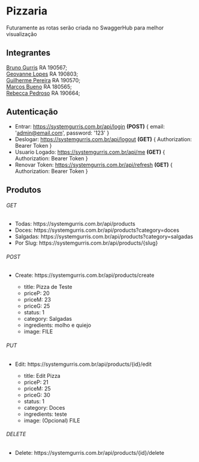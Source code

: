 # Pizzaria

Futuramente as rotas serão criada no SwaggerHub para melhor visualização

## Integrantes
[Bruno Gurris](https://github.com/BrunoGurris) RA 190567;<br /> [Geovanne Lopes](https://github.com/Geovannelopes) RA 190803;<br /> [Guilherme Pereira](https://github.com/guilherme033) RA 190570;<br /> [Marcos Bueno](https://github.com/marcos-bueno) RA 180565;<br /> [Rebecca Pedroso](https://github.com/rehpedroso) RA 190664;

## Autenticação
* Entrar: https://systemgurris.com.br/api/login **(POST)** { email: 'admin@email.com', password: '123' }
* Deslogar: https://systemgurris.com.br/api/logout **(GET)** { Authorization: Bearer Token }
* Usuario Logado: https://systemgurris.com.br/api/me **(GET)** { Authorization: Bearer Token }
* Renovar Token: https://systemgurris.com.br/api/refresh **(GET)** { Authorization: Bearer Token }

## Produtos
<h6>GET</h6>
<ul>
    <li>Todas: https://systemgurris.com.br/api/products</li>
    <li>Doces: https://systemgurris.com.br/api/products?category=doces</li>
    <li>Salgadas: https://systemgurris.com.br/api/products?category=salgadas</li>
    <li>Por Slug: https://systemgurris.com.br/api/products/{slug}</li>
</ul>

<h6>POST</h6>
<ul>
    <li>Create: https://systemgurris.com.br/api/products/create</li>
    <ul>
        <li>title: Pizza de Teste</li>
        <li>priceP: 20</li>
        <li>priceM: 23</li>
        <li>priceG: 25</li>
        <li>status: 1</li>
        <li>category: Salgadas</li>
        <li>ingredients: molho e quiejo</li>
        <li>image: FILE</li>
    </ul>
</ul>

<h6>PUT</h6>
<ul>
    <li>Edit: https://systemgurris.com.br/api/products/{id}/edit</li>
    <ul>
        <li>title: Edit Pizza</li>
        <li>priceP: 21</li>
        <li>priceM: 25</li>
        <li>priceG: 30</li>
        <li>status: 1</li>
        <li>category: Doces</li>
        <li>ingredients: teste</li>
        <li>image: (Opcional) FILE</li>
    </ul>
</ul>

<h6>DELETE</h6>
<ul>
    <li>Delete: https://systemgurris.com.br/api/products/{id}/delete</li>
</ul>
